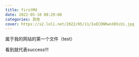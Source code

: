 ```yaml
---
title: firstMd
date: 2022-05-10 08:29:08
categories: 其他
cover: https://s2.loli.net/2022/05/11/IoECONRwnXD5cUi.jpg
---
```


属于我的网站的第一个文件（test）

看到就代表success!!!
